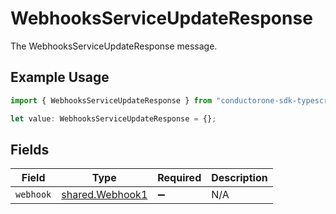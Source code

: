# WebhooksServiceUpdateResponse

The WebhooksServiceUpdateResponse message.

## Example Usage

```typescript
import { WebhooksServiceUpdateResponse } from "conductorone-sdk-typescript/sdk/models/shared";

let value: WebhooksServiceUpdateResponse = {};
```

## Fields

| Field                                                     | Type                                                      | Required                                                  | Description                                               |
| --------------------------------------------------------- | --------------------------------------------------------- | --------------------------------------------------------- | --------------------------------------------------------- |
| `webhook`                                                 | [shared.Webhook1](../../../sdk/models/shared/webhook1.md) | :heavy_minus_sign:                                        | N/A                                                       |